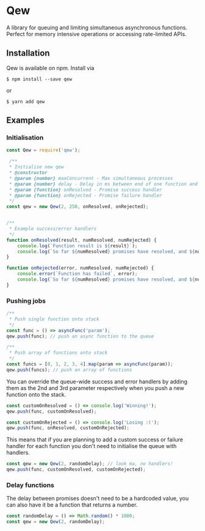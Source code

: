 # Qew

A library for queuing and limiting simultaneous asynchronous functions. Perfect for memory intensive operations or accessing rate-limited APIs.

## Installation

Qew is available on npm. Install via 

```
$ npm install --save qew
```

or

```
$ yarn add qew
```

## Examples

### Initialisation

```javascript
const Qew = require('qew');

 /**
 * Initialise new qew
 * @constructor
 * @param {number} maxConcurrent - Max simultaneous processes
 * @param {number} delay - Delay in ms between end of one function and start of the next
 * @param {function} onResolved - Promise success handler
 * @param {function} onRejected - Promise failure handler
 */
const qew = new Qew(2, 250, onResolved, onRejected);


/** 
 * Example success/error handlers
 */
function onResolved(result, numResolved, numRejected) {
    console.log(`Function result is ${result}`);
    console.log(`So far ${numResolved} promises have resolved, and ${numRejected} have been rejected`);
}

function onRejected(error, numResolved, numRejected) {
    console.error(`Function has failed`, error);
    console.log(`So far ${numResolved} promises have resolved, and ${numRejected} have been rejected`);
}
```

### Pushing jobs

```javascript
/** 
 * Push single function onto stack
 */
const func = () => asyncFunc('param');
qew.push(func); // push an async function to the queue

/** 
 * Push array of functions onto stack
 */
const funcs = [0, 1, 2, 3, 4].map(param => asyncFunc(param));
qew.push(funcs); // push an array of functions
```

You can override the queue-wide success and error handlers by adding them as the 2nd and 3rd parameter respectively when you push a new function onto the stack.

```javascript
const customOnResolved = () => console.log('Winning!');
qew.push(func, customOnResolved);

const customOnRejected = () => console.log('Losing :(');
qew.push(func, onResolved, customOnRejected);
```

This means that if you are planning to add a custom success or failure handler for each function you don't need to initialise the queue with handlers.

```javascript
const qew = new Qew(2, randomDelay); // look ma, no handlers!
qew.push(func, customOnResolved, customOnRejected);
```

### Delay functions

The delay between promises doesn't need to be a hardcoded value, you can also have it be a function that returns a number.

```javascript
const randomDelay = () => Math.random() * 1000;
const qew = new Qew(2, randomDelay);
```